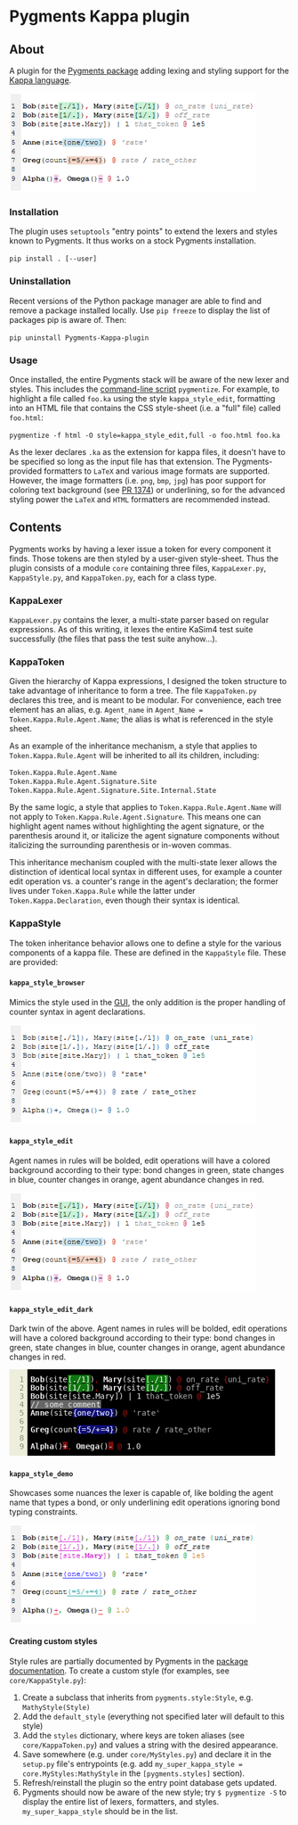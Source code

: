 # Pygments Kappa plugin

## About
A plugin for the [Pygments package](https://pygments.org/) adding lexing and styling support for the [Kappa language](https://kappalanguage.org/).

![kappa_style_edit](./example_files/kappa_edit_notation_style_edit.png)

### Installation
The plugin uses `setuptools` "entry points" to extend the lexers and styles known to Pygments. It thus works on a stock Pygments installation.

`pip install . [--user]`


### Uninstallation
Recent versions of the Python package manager are able to find and remove a package installed locally. Use `pip freeze` to display the list of packages pip is aware of. Then:

`pip uninstall Pygments-Kappa-plugin`


### Usage
Once installed, the entire Pygments stack will be aware of the new lexer and styles. This includes the [command-line script](https://pygments.org/docs/cmdline/) `pygmentize`. For example, to highlight a file called `foo.ka` using the style `kappa_style_edit`, formatting into an HTML file that contains the CSS style-sheet (i.e. a "full" file) called `foo.html`: 

``pygmentize -f html -O style=kappa_style_edit,full -o foo.html foo.ka``

As the lexer declares `.ka` as the extension for kappa files, it doesn't have to be specified so long as the input file has that extension. The Pygments-provided formatters to `LaTeX` and various image formats are supported. However, the image formatters (i.e. `png`, `bmp`, `jpg`) has poor support for coloring text background (see [PR 1374](https://github.com/pygments/pygments/pull/1374)) or underlining, so for the advanced styling power the `LaTeX` and `HTML` formatters are recommended instead.


## Contents
Pygments works by having a lexer issue a token for every component it finds. Those tokens are then styled by a user-given style-sheet. Thus the plugin consists of a module `core` containing three files, `KappaLexer.py`, `KappaStyle.py`, and `KappaToken.py`, each for a class type.

### KappaLexer
`KappaLexer.py` contains the lexer, a multi-state parser based on regular expressions. As of this writing, it lexes the entire KaSim4 test suite successfully (the files that pass the test suite anyhow...).

### KappaToken
Given the hierarchy of Kappa expressions, I designed the token structure to take advantage of inheritance to form a tree. The file `KappaToken.py` declares this tree, and is meant to be modular. For convenience, each tree element has an alias, e.g. `Agent_name` in `Agent_Name = Token.Kappa.Rule.Agent.Name`; the alias is what is referenced in the style sheet.

As an example of the inheritance mechanism, a style that applies to `Token.Kappa.Rule.Agent` will be inherited to all its children, including:
 ```
 Token.Kappa.Rule.Agent.Name
 Token.Kappa.Rule.Agent.Signature.Site
 Token.Kappa.Rule.Agent.Signature.Site.Internal.State
 ```
By the same logic, a style that applies to `Token.Kappa.Rule.Agent.Name` will not apply to `Token.Kappa.Rule.Agent.Signature`. This means one can highlight agent names without highlighting the agent signature, or the parenthesis around it, or italicize the agent signature components without italicizing the surrounding parenthesis or in-woven commas.

This inheritance mechanism coupled with the multi-state lexer allows the distinction of identical local syntax in different uses, for example a counter edit operation vs. a counter's range in the agent's declaration; the former lives under `Token.Kappa.Rule` while the latter under `Token.Kappa.Declaration`, even though their syntax is identical. 

### KappaStyle
The token inheritance behavior allows one to define a style for the various components of a kappa file. These are defined in the `KappaStyle` file. These are provided:


#### `kappa_style_browser`
Mimics the style used in the [GUI](https://tools.kappalanguage.org/try/?model=https%3A//raw.githubusercontent.com/Kappa-Dev/KaSim/master/models/abc-pert.ka), the only addition is the proper handling of counter syntax in agent declarations.

![kappa_style_browser](./example_files/kappa_edit_notation_style_browser.png)

#### `kappa_style_edit`
Agent names in rules will be bolded, edit operations will have a colored background according to their type: bond changes in green, state changes in blue, counter changes in orange, agent abundance changes in red.

![kappa_style_edit](./example_files/kappa_edit_notation_style_edit.png)

#### `kappa_style_edit_dark`
Dark twin of the above. Agent names in rules will be bolded, edit operations will have a colored background according to their type: bond changes in green, state changes in blue, counter changes in orange, agent abundance changes in red.

![kappa_style_edit_dark](./example_files/kappa_edit_notation_style_edit_dark.png)

#### `kappa_style_demo`
Showcases some nuances the lexer is capable of, like bolding the agent name that types a bond, or only underlining edit operations ignoring bond typing constraints.

![kappa_style_demo](./example_files/kappa_edit_notation_style_demo.png)


#### Creating custom styles
Style rules are partially documented by Pygments in the [package documentation](https://pygments.org/docs/styles/#style-rules). To create a custom style (for examples, see `core/KappaStyle.py`):
1) Create a subclass that inherits from `pygments.style:Style`, e.g. `MathyStyle(Style)`
1) Add the `default_style` (everything not specified later will default to this style)
1) Add the `styles` dictionary, where keys are token aliases (see `core/KappaToken.py`) and values a string with the desired appearance.
1) Save somewhere (e.g. under `core/MyStyles.py`) and declare it in the `setup.py` file's entrypoints (e.g. add `my_super_kappa_style = core.MyStyles:MathyStyle` in the `[pygments.styles]` section).
1) Refresh/reinstall the plugin so the entry point database gets updated.
1) Pygments should now be aware of the new style; try `$ pygmentize -S` to display the entire list of lexers, formatters, and styles. `my_super_kappa_style` should be in the list.
